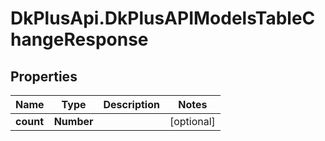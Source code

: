 # DkPlusApi.DkPlusAPIModelsTableChangeResponse

## Properties
Name | Type | Description | Notes
------------ | ------------- | ------------- | -------------
**count** | **Number** |  | [optional] 


